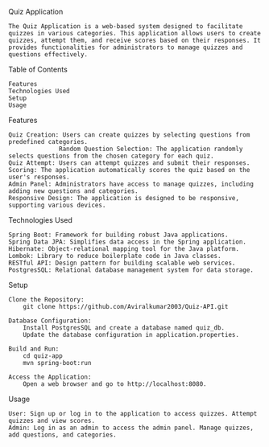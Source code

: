 Quiz Application

    The Quiz Application is a web-based system designed to facilitate quizzes in various categories. This application allows users to create quizzes, attempt them, and receive scores based on their responses. It provides functionalities for administrators to manage quizzes and questions effectively.

Table of Contents

    Features
    Technologies Used
    Setup
    Usage

Features

    Quiz Creation: Users can create quizzes by selecting questions from predefined categories.
                  Random Question Selection: The application randomly selects questions from the chosen category for each quiz.
    Quiz Attempt: Users can attempt quizzes and submit their responses.
    Scoring: The application automatically scores the quiz based on the user's responses.
    Admin Panel: Administrators have access to manage quizzes, including adding new questions and categories.
    Responsive Design: The application is designed to be responsive, supporting various devices.

Technologies Used

    Spring Boot: Framework for building robust Java applications.
    Spring Data JPA: Simplifies data access in the Spring application.
    Hibernate: Object-relational mapping tool for the Java platform.
    Lombok: Library to reduce boilerplate code in Java classes.
    RESTful API: Design pattern for building scalable web services.
    PostgresSQL: Relational database management system for data storage.

Setup

    Clone the Repository:
        git clone https://github.com/Aviralkumar2003/Quiz-API.git

    Database Configuration:
        Install PostgresSQL and create a database named quiz_db.
        Update the database configuration in application.properties.

    Build and Run:
        cd quiz-app
        mvn spring-boot:run
    
    Access the Application:
        Open a web browser and go to http://localhost:8080.

Usage

    User: Sign up or log in to the application to access quizzes. Attempt quizzes and view scores.
    Admin: Log in as an admin to access the admin panel. Manage quizzes, add questions, and categories.
